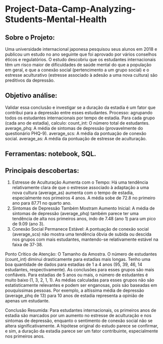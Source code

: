 # Project-Data-Camp-Analyzing-Students-Mental-Health

## Sobre o Projeto: 
Uma universidade internacional japonesa pesquisou seus alunos em 2018 e publicou um estudo no ano seguinte que foi aprovado por vários conselhos éticos e regulatórios. O estudo descobriu que os estudantes internacionais têm um risco maior de dificuldades de saúde mental do que a população em geral, e que a conexão social (pertencimento a um grupo social) e o estresse aculturativo (estresse associado à adesão a uma nova cultura) são preditivos da depressão.

## Objetivo análise: 
Validar essa conclusão e investigar se a duração da estadia é um fator que contribui para a depressão entre esses estudantes. Processo: agrupando todos os estudantes internacionais por tempo de estadia. Para cada grupo (cada ano de estadia), calculo:
count_int: O número total de estudantes.
average_phq: A média de sintomas de depressão (provavelmente do questionário PHQ-9).
average_scs: A média da pontuação de conexão social.
average_as: A média da pontuação de estresse de aculturação.

## Ferramentas: notebook, SQL.

## Principais descobertas: 
1) Estresse de Aculturação Aumenta com o Tempo: Há uma tendência relativamente clara de que o estresse associado à adaptação a uma nova cultura (average_as) aumenta com o tempo de estadia, especialmente nos primeiros 4 anos. A média sobe de 72.8 no primeiro ano para 87.71 no quarto ano.
2) Sintomas de Depressão Também Mostram Aumento Inicial: A média de sintomas de depressão (average_phq) também parece ter uma tendência de alta nos primeiros anos, indo de 7.48 (ano 1) para um pico de 9.09 (ano 3).
3) Conexão Social Permanece Estável: A pontuação de conexão social (average_scs) não mostra uma tendência óbvia de subida ou descida nos grupos com mais estudantes, mantendo-se relativamente estável na faixa de 37-38.

Ponto Crítico de Atenção: O Tamanho da Amostra. O número de estudantes (count_int) diminui drasticamente para estadias mais longas. Tenho uma boa quantidade de dados para estadias de 1 a 4 anos (95, 39, 46, 14 estudantes, respectivamente). As conclusões para esses grupos são mais confiáveis.
Para estadias de 5 anos ou mais, o número de estudantes é muito baixo (1, 3, 2, 1, 1). As médias calculadas para esses grupos não são estatisticamente relevantes e podem ser enganosas, pois são baseadas em pouquíssimas pessoas. Por exemplo, a altíssima média de depressão (average_phq de 13) para 10 anos de estadia representa a opinião de apenas um estudante.

Conclusão Resumida: Para estudantes internacionais, os primeiros anos de estadia são marcados por um aumento no estresse de aculturação e nos sintomas de depressão, enquanto o sentimento de conexão social não se altera significativamente. A hipótese original do estudo parece se confirmar, e sim, a duração da estadia parece ser um fator contribuinte, especialmente nos primeiros anos.
